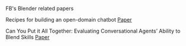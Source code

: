 
FB's Blender related papers

Recipes for building an open-domain chatbot
[Paper](https://arxiv.org/pdf/2004.13637.pdf)

Can You Put it All Together: Evaluating Conversational Agents’ Ability to Blend Skills
[Paper](https://arxiv.org/pdf/2004.08449.pdf)
